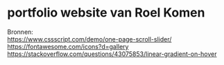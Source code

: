 # portfolio website van Roel Komen

Bronnen:<br />
https://www.cssscript.com/demo/one-page-scroll-slider/ <br />
https://fontawesome.com/icons?d=gallery
https://stackoverflow.com/questions/43075853/linear-gradient-on-hover

